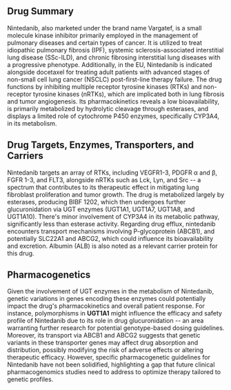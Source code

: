 ## Drug Summary
Nintedanib, also marketed under the brand name Vargatef, is a small molecule kinase inhibitor primarily employed in the management of pulmonary diseases and certain types of cancer. It is utilized to treat idiopathic pulmonary fibrosis (IPF), systemic sclerosis-associated interstitial lung disease (SSc-ILD), and chronic fibrosing interstitial lung diseases with a progressive phenotype. Additionally, in the EU, Nintedanib is indicated alongside docetaxel for treating adult patients with advanced stages of non-small cell lung cancer (NSCLC) post-first-line therapy failure. The drug functions by inhibiting multiple receptor tyrosine kinases (RTKs) and non-receptor tyrosine kinases (nRTKs), which are implicated both in lung fibrosis and tumor angiogenesis. Its pharmacokinetics reveals a low bioavailability, is primarily metabolized by hydrolytic cleavage through esterases, and displays a limited role of cytochrome P450 enzymes, specifically CYP3A4, in its metabolism.

## Drug Targets, Enzymes, Transporters, and Carriers
Nintedanib targets an array of RTKs, including VEGFR1-3, PDGFR α and β, FGFR 1-3, and FLT3, alongside nRTKs such as Lck, Lyn, and Src -- a spectrum that contributes to its therapeutic effect in mitigating lung fibroblast proliferation and tumor growth. The drug is metabolized largely by esterases, producing BIBF 1202, which then undergoes further glucuronidation via UGT enzymes (UGT1A1, UGT1A7, UGT1A8, and UGT1A10). There's minor involvement of CYP3A4 in its metabolic pathway, significantly less than esterase activity. Regarding drug efflux, nintedanib encounters transport mechanisms involving P-glycoprotein (ABCB1), and potentially SLC22A1 and ABCG2, which could influence its bioavailability and excretion. Albumin (ALB) is also noted as a relevant carrier protein for this drug.

## Pharmacogenetics
Given the involvement of UGT enzymes in the metabolism of Nintedanib, genetic variations in genes encoding these enzymes could potentially impact the drug's pharmacokinetics and overall patient response. For instance, polymorphisms in **UGT1A1** might influence the efficacy and safety profile of Nintedanib due to its role in drug glucuronidation -- an area warranting further research for potential genotype-based dosing guidelines. Moreover, its transport via ABCB1 and ABCG2 suggests that genetic variants in these transporter genes may affect drug absorption and distribution, possibly modifying the risk of adverse effects or altering therapeutic efficacy. However, specific pharmacogenetic guidelines for Nintedanib have not been solidified, highlighting a gap that future clinical pharmacogenomics studies need to address to optimize therapy tailored to genetic profiles.